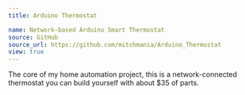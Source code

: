 ```yaml
---
title: Arduino Thermostat

name: Network-based Arduino Smart Thermostat
source: GitHub
source_url: https://github.com/mitchmania/Arduino_Thermostat
view: true
---
```

The core of my home automation project, this is a network-connected thermostat you can build yourself with about $35 of parts.